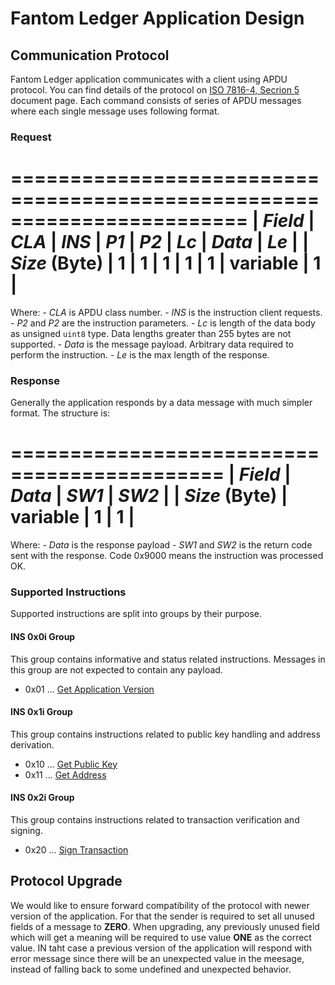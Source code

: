 # Fantom Ledger Application Design

## Communication Protocol
Fantom Ledger application communicates with a client using APDU protocol.
You can find details of the protocol on 
[ISO 7816-4, Secrion 5](http://cardwerk.com/smart-card-standard-iso7816-4-section-5-basic-organizations/#chap5_4) 
document page. Each command consists of series of APDU messages where each single message uses following format.

### Request

========================================================================
| *Field*       | *CLA* | *INS* | *P1* | *P2* | *Lc* | *Data*   | *Le* |
| *Size* (Byte) | 1     | 1     | 1    | 1    | 1    | variable | 1    |
========================================================================

Where:
    - *CLA* is APDU class number.
    - *INS* is the instruction client requests.
    - *P2* and *P2* are the instruction parameters.
    - *Lc* is length of the data body as unsigned `uint8` type. Data lengths greater than 255 bytes are not supported.
    - *Data* is the message payload. Arbitrary data required to perform the instruction.
    - *Le* is the max length of the response.

### Response

Generally the application responds by a data message with much simpler format.
The structure is:

============================================
| *Field*       | *Data*   | *SW1* | *SW2* |
| *Size* (Byte) | variable | 1     | 1     |
============================================

Where:
    - *Data* is the response payload
    - *SW1* and *SW2* is the return code sent with the response. Code 0x9000 means the instruction was processed OK.

### Supported Instructions

Supported instructions are split into groups by their purpose.

#### INS 0x0i Group

This group contains informative and status related instructions. Messages in this group are not expected
to contain any payload.

  - 0x01 ... [Get Application Version](cmd_app_version.md)

#### INS 0x1i Group

This group contains instructions related to public key handling and address derivation.

  - 0x10 ... [Get Public Key](cmd_get_pubkey.md)
  - 0x11 ... [Get Address](cmd_get_address.md)


#### INS 0x2i Group

This group contains instructions related to transaction verification and signing.

  - 0x20 ... [Sign Transaction](cmd_sign_tx.md)


## Protocol Upgrade

We would like to ensure forward compatibility of the protocol with newer version of the application.
For that the sender is required to set all unused fields of a message to **ZERO**. When upgrading,
any previously unused field which will get a meaning will be required to use value **ONE** as the
correct value. IN taht case a previous version of the application will respond with error message
since there will be an unexpected value in the meesage, instead of falling back to some undefined
and unexpected behavior.

